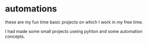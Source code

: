 # automations
these are my fun time basic projects on which I work in my free time.


I had made some small projects useing pyhton and some automation concepts.
